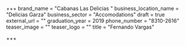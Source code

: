 +++
brand_name = "Cabanas Las Delicias "
business_location_name = "Delicias Garza"
business_sector = "Accomodations"
draft = true
external_url = ""
graduation_year = 2019
phone_number = "8310-2616"
teaser_image = ""
teaser_logo = ""
title = "Fernando Vargas"

+++

